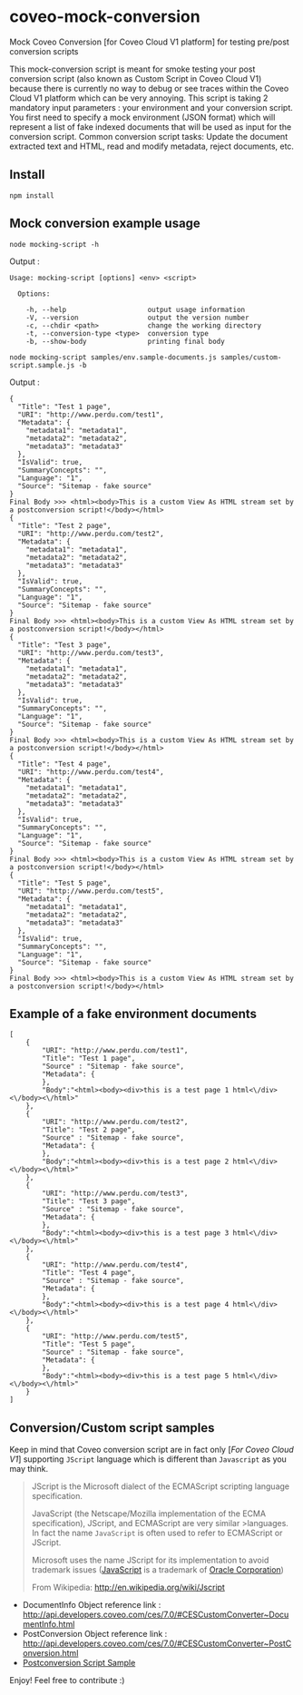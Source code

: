 # coveo-mock-conversion
Mock Coveo Conversion [for Coveo Cloud V1 platform] for testing pre/post conversion scripts

This mock-conversion script is meant for smoke testing your post conversion script (also known as Custom Script in Coveo Cloud V1) because there is currently no way to debug or see traces within the Coveo Cloud V1 platform which can be very annoying. This script is taking 2 mandatory input parameters : your environment and your conversion script. You first need to specify a mock environment (JSON format) which will represent a list of fake indexed documents that will be used as input for the conversion script. Common conversion script tasks: Update the document extracted text and HTML, read and modify metadata, reject documents, etc.

## Install
    npm install

## Mock conversion example usage

    node mocking-script -h

Output : 
```
Usage: mocking-script [options] <env> <script>

  Options:

    -h, --help                    output usage information
    -V, --version                 output the version number
    -c, --chdir <path>            change the working directory
    -t, --conversion-type <type>  conversion type
    -b, --show-body               printing final body
```

    node mocking-script samples/env.sample-documents.js samples/custom-script.sample.js -b

Output :
```
{
  "Title": "Test 1 page",
  "URI": "http://www.perdu.com/test1",
  "Metadata": {
    "metadata1": "metadata1",
    "metadata2": "metadata2",
    "metadata3": "metadata3"
  },
  "IsValid": true,
  "SummaryConcepts": "",
  "Language": "1",
  "Source": "Sitemap - fake source"
}
Final Body >>> <html><body>This is a custom View As HTML stream set by a postconversion script!</body></html>
{
  "Title": "Test 2 page",
  "URI": "http://www.perdu.com/test2",
  "Metadata": {
    "metadata1": "metadata1",
    "metadata2": "metadata2",
    "metadata3": "metadata3"
  },
  "IsValid": true,
  "SummaryConcepts": "",
  "Language": "1",
  "Source": "Sitemap - fake source"
}
Final Body >>> <html><body>This is a custom View As HTML stream set by a postconversion script!</body></html>
{
  "Title": "Test 3 page",
  "URI": "http://www.perdu.com/test3",
  "Metadata": {
    "metadata1": "metadata1",
    "metadata2": "metadata2",
    "metadata3": "metadata3"
  },
  "IsValid": true,
  "SummaryConcepts": "",
  "Language": "1",
  "Source": "Sitemap - fake source"
}
Final Body >>> <html><body>This is a custom View As HTML stream set by a postconversion script!</body></html>
{
  "Title": "Test 4 page",
  "URI": "http://www.perdu.com/test4",
  "Metadata": {
    "metadata1": "metadata1",
    "metadata2": "metadata2",
    "metadata3": "metadata3"
  },
  "IsValid": true,
  "SummaryConcepts": "",
  "Language": "1",
  "Source": "Sitemap - fake source"
}
Final Body >>> <html><body>This is a custom View As HTML stream set by a postconversion script!</body></html>
{
  "Title": "Test 5 page",
  "URI": "http://www.perdu.com/test5",
  "Metadata": {
    "metadata1": "metadata1",
    "metadata2": "metadata2",
    "metadata3": "metadata3"
  },
  "IsValid": true,
  "SummaryConcepts": "",
  "Language": "1",
  "Source": "Sitemap - fake source"
}
Final Body >>> <html><body>This is a custom View As HTML stream set by a postconversion script!</body></html>
```

## Example of a fake environment documents
```
[
    {
        "URI": "http://www.perdu.com/test1",
        "Title": "Test 1 page",
        "Source" : "Sitemap - fake source",
        "Metadata": {
        },
        "Body":"<html><body><div>this is a test page 1 html<\/div><\/body><\/html>"
    },
    {
        "URI": "http://www.perdu.com/test2",
        "Title": "Test 2 page",
        "Source" : "Sitemap - fake source",
        "Metadata": {
        },
        "Body":"<html><body><div>this is a test page 2 html<\/div><\/body><\/html>"
    },
    {
        "URI": "http://www.perdu.com/test3",
        "Title": "Test 3 page",
        "Source" : "Sitemap - fake source",
        "Metadata": {
        },
        "Body":"<html><body><div>this is a test page 3 html<\/div><\/body><\/html>"
    },
    {
        "URI": "http://www.perdu.com/test4",
        "Title": "Test 4 page",
        "Source" : "Sitemap - fake source",
        "Metadata": {
        },
        "Body":"<html><body><div>this is a test page 4 html<\/div><\/body><\/html>"
    },
    {
        "URI": "http://www.perdu.com/test5",
        "Title": "Test 5 page",
        "Source" : "Sitemap - fake source",
        "Metadata": {
        },
        "Body":"<html><body><div>this is a test page 5 html<\/div><\/body><\/html>"
    }
]

```

## Conversion/Custom script samples

Keep in mind that Coveo conversion script are in fact only [*For Coveo Cloud V1*] supporting `JScript` language which is different than `Javascript` as you may think.


>JScript is the Microsoft dialect of the ECMAScript scripting language specification.
>
>
>JavaScript (the Netscape/Mozilla implementation of the ECMA specification), JScript, and ECMAScript are very similar >languages. In fact the name `JavaScript` is often used to refer to ECMAScript or JScript.
>
>
>Microsoft uses the name JScript for its implementation to avoid trademark issues ([JavaScript](http://en.wikipedia.org/wiki/JavaScript) is a trademark of [Oracle Corporation](http://tsdr.uspto.gov/#caseNumber=75026640&caseType=SERIAL_NO&searchType=statusSearch))
>
>
>From Wikipedia: <http://en.wikipedia.org/wiki/Jscript>

* DocumentInfo Object reference link : <http://api.developers.coveo.com/ces/7.0/#CESCustomConverter~DocumentInfo.html>
* PostConversion Object reference link : <http://api.developers.coveo.com/ces/7.0/#CESCustomConverter~PostConversion.html>
* [Postconversion Script Sample](https://developers.coveo.com/display/public/Converter/Postconversion+Script+Samples)

Enjoy! Feel free to contribute :)
